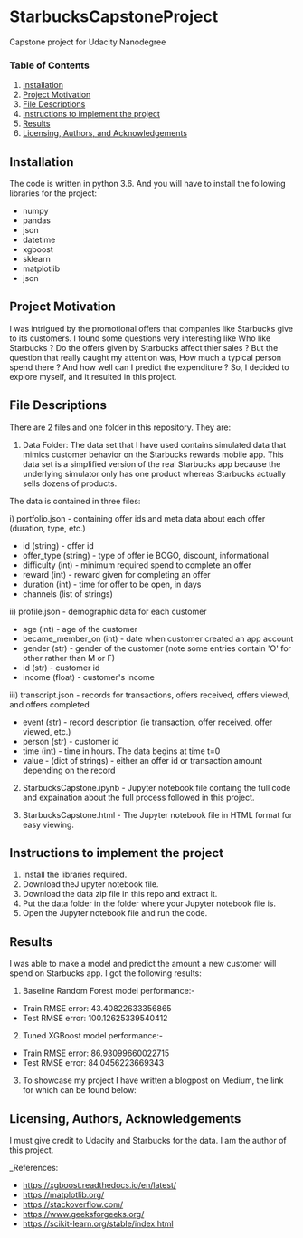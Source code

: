 # StarbucksCapstoneProject
Capstone project for Udacity Nanodegree

### Table of Contents
1. [Installation](#installation)
2. [Project Motivation](#motivation)
3. [File Descriptions](#files)
4. [Instructions to implement the project](#instructions)
5. [Results](#results)
6. [Licensing, Authors, and Acknowledgements](#licensing)

## Installation <a name="installation"></a>
The code is written in python 3.6. And you will have to install the following libraries for the project:
* numpy
* pandas 
* json 
* datetime
* xgboost
* sklearn
* matplotlib
* json

## Project Motivation<a name="motivation"></a>
I was intrigued by the promotional offers that companies like Starbucks give to its customers. I found some questions very interesting like Who like Starbucks ? Do the offers given by Starbucks affect thier sales ? But the question that really caught my attention was, How much a typical person spend there ? And how well can I predict the expenditure ? So, I decided to explore myself, and it resulted in this project. 

## File Descriptions<a name="files"></a>

There are 2 files and one folder in this repository. They are:

1) Data Folder:
The data set that I have used contains simulated data that mimics customer behavior on the Starbucks rewards mobile app. This data set is a simplified version of the real Starbucks app because the underlying simulator only has one product whereas Starbucks actually sells dozens of products.

The data is contained in three files:

i) portfolio.json - containing offer ids and meta data about each offer (duration, type, etc.)
* id (string) - offer id
* offer_type (string) - type of offer ie BOGO, discount, informational
* difficulty (int) - minimum required spend to complete an offer
* reward (int) - reward given for completing an offer
* duration (int) - time for offer to be open, in days
* channels (list of strings)

ii) profile.json - demographic data for each customer
* age (int) - age of the customer
* became_member_on (int) - date when customer created an app account
* gender (str) - gender of the customer (note some entries contain 'O' for other rather than M or F)
* id (str) - customer id
* income (float) - customer's income

iii) transcript.json - records for transactions, offers received, offers viewed, and offers completed
* event (str) - record description (ie transaction, offer received, offer viewed, etc.)
* person (str) - customer id
* time (int) - time in hours. The data begins at time t=0
* value - (dict of strings) - either an offer id or transaction amount depending on the record

2) StarbucksCapstone.ipynb - Jupyter notebook file containg the full code and expaination about the full process followed in this project.

3) StarbucksCapstone.html - The Jupyter notebook file in HTML format for easy viewing.

## Instructions to implement the project<a name="instructions"></a>
1) Install the libraries required.
2) Download theJ upyter notebook file.
3) Download the data zip file in this repo and extract it.
4) Put the data folder in the folder where your Jupyter notebook file is.
5) Open the Jupyter notebook file and run the code. 

## Results<a name="results"></a>
I was able to make a model and predict the amount a new customer will spend on Starbucks app. I got the following results:
1) Baseline Random Forest model performance:-
* Train RMSE error: 43.40822633356865 
* Test RMSE error: 100.12625339540412

2) Tuned XGBoost model performance:- 
* Train RMSE error: 86.93099660022715
* Test RMSE error: 84.0456223669343

3) To showcase my project I have written a blogpost on Medium, the link for which can be found below:

## Licensing, Authors, Acknowledgements<a name="licensing"></a>
I must give credit to Udacity and Starbucks for the data. I am the author of this project. 

_References:
* https://xgboost.readthedocs.io/en/latest/
* https://matplotlib.org/
* https://stackoverflow.com/
* https://www.geeksforgeeks.org/
* https://scikit-learn.org/stable/index.html

